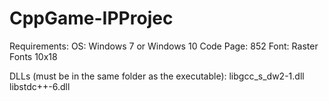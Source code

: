 # CppGame-IPProjec

Requirements:
OS: Windows 7 or Windows 10
Code Page: 852
Font: Raster Fonts 10x18

DLLs (must be in the same folder as the executable):
libgcc_s_dw2-1.dll
libstdc++-6.dll